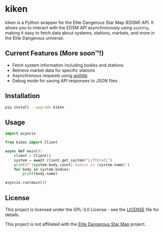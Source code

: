 # kiken

kiken is a Python wrapper for the Elite Dangerous Star Map (EDSM) API. It allows you to interact with the EDSM API asynchronously using `aiohttp`, making it easy to fetch data about systems, stations, markets, and more in the Elite Dangerous universe.
</p>

## Current Features (More soon™️!)

- Fetch system information including bodies and stations
- Retrieve market data for specific stations
- Asynchronous requests using [aiohttp](https://docs.aiohttp.org/en/stable/)
- Debug mode for saving API responses to JSON files

## Installation

```sh
pip install --upgrade kiken
```

## Usage

```py
import asyncio

from kiken import Client

async def main():
    client = Client()
    system = await client.get_system("Lifthruti")
    print(f"{system.body_count} bodies in {system.name}")
    for body in system.bodies:
        print(body.name)

asyncio.run(main())
```

## License

This project is licensed under the GPL-3.0 License - see the [LICENSE](LICENSE) file for details.

This project is not affiliated with the [Elite Dangerous Star Map](https://www.edsm.net/) project.